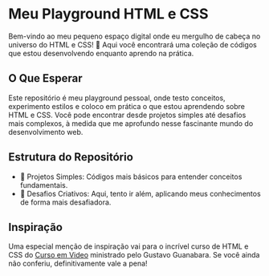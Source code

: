 # **Meu Playground HTML e CSS**
Bem-vindo ao meu pequeno espaço digital onde eu mergulho de cabeça no universo do HTML e CSS! 🚀 Aqui você encontrará uma coleção de códigos que estou desenvolvendo enquanto aprendo na prática.

## **O Que Esperar**
Este repositório é meu playground pessoal, onde testo conceitos, experimento estilos e coloco em prática o que estou aprendendo sobre HTML e CSS. Você pode encontrar desde projetos simples até desafios mais complexos, à medida que me aprofundo nesse fascinante mundo do desenvolvimento web.

## **Estrutura do Repositório**
- 📁 Projetos Simples: Códigos mais básicos para entender conceitos fundamentais.
- 🚀 Desafios Criativos: Aqui, tento ir além, aplicando meus conhecimentos de forma mais desafiadora.

## **Inspiração**
Uma especial menção de inspiração vai para o incrível curso de HTML e CSS do [Curso em Video](https://youtube.com/cursoemvideo) ministrado pelo Gustavo Guanabara. Se você ainda não conferiu, definitivamente vale a pena!
